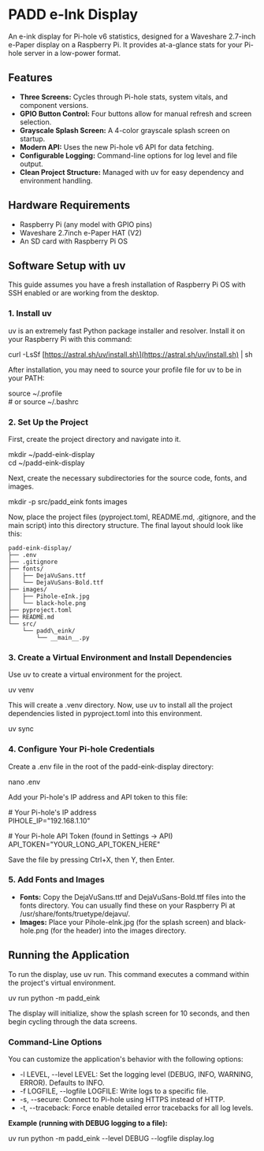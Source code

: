 # **PADD e-Ink Display**

An e-ink display for Pi-hole v6 statistics, designed for a Waveshare 2.7-inch e-Paper display on a Raspberry Pi. It provides at-a-glance stats for your Pi-hole server in a low-power format.

## **Features**

* **Three Screens:** Cycles through Pi-hole stats, system vitals, and component versions.  
* **GPIO Button Control:** Four buttons allow for manual refresh and screen selection.  
* **Grayscale Splash Screen:** A 4-color grayscale splash screen on startup.  
* **Modern API:** Uses the new Pi-hole v6 API for data fetching.  
* **Configurable Logging:** Command-line options for log level and file output.  
* **Clean Project Structure:** Managed with uv for easy dependency and environment handling.

## **Hardware Requirements**

* Raspberry Pi (any model with GPIO pins)  
* Waveshare 2.7inch e-Paper HAT (V2)  
* An SD card with Raspberry Pi OS

## **Software Setup with uv**

This guide assumes you have a fresh installation of Raspberry Pi OS with SSH enabled or are working from the desktop.

### **1\. Install uv**

uv is an extremely fast Python package installer and resolver. Install it on your Raspberry Pi with this command:

curl \-LsSf \[https://astral.sh/uv/install.sh\](https://astral.sh/uv/install.sh) | sh

After installation, you may need to source your profile file for uv to be in your PATH:

source \~/.profile  
\# or source \~/.bashrc

### **2\. Set Up the Project**

First, create the project directory and navigate into it.

mkdir \~/padd-eink-display  
cd \~/padd-eink-display

Next, create the necessary subdirectories for the source code, fonts, and images.

mkdir \-p src/padd\_eink fonts images

Now, place the project files (pyproject.toml, README.md, .gitignore, and the main script) into this directory structure. The final layout should look like this:

```
padd-eink-display/  
├── .env  
├── .gitignore  
├── fonts/  
│   ├── DejaVuSans.ttf  
│   └── DejaVuSans-Bold.ttf  
├── images/  
│   ├── Pihole-eInk.jpg  
│   └── black-hole.png  
├── pyproject.toml  
├── README.md  
└── src/  
    └── padd\_eink/  
        └── __main__.py
```

### **3\. Create a Virtual Environment and Install Dependencies**

Use uv to create a virtual environment for the project.

uv venv

This will create a .venv directory. Now, use uv to install all the project dependencies listed in pyproject.toml into this environment.

uv sync

### **4\. Configure Your Pi-hole Credentials**

Create a .env file in the root of the padd-eink-display directory:

nano .env

Add your Pi-hole's IP address and API token to this file:

\# Your Pi-hole's IP address  
PIHOLE\_IP="192.168.1.10"

\# Your Pi-hole API Token (found in Settings \-\> API)  
API\_TOKEN="YOUR\_LONG\_API\_TOKEN\_HERE"

Save the file by pressing Ctrl+X, then Y, then Enter.

### **5\. Add Fonts and Images**

* **Fonts:** Copy the DejaVuSans.ttf and DejaVuSans-Bold.ttf files into the fonts directory. You can usually find these on your Raspberry Pi at /usr/share/fonts/truetype/dejavu/.  
* **Images:** Place your Pihole-eInk.jpg (for the splash screen) and black-hole.png (for the header) into the images directory.

## **Running the Application**

To run the display, use uv run. This command executes a command within the project's virtual environment.

uv run python \-m padd\_eink

The display will initialize, show the splash screen for 10 seconds, and then begin cycling through the data screens.

### **Command-Line Options**

You can customize the application's behavior with the following options:

* \-l LEVEL, \--level LEVEL: Set the logging level (DEBUG, INFO, WARNING, ERROR). Defaults to INFO.  
* \-f LOGFILE, \--logfile LOGFILE: Write logs to a specific file.  
* \-s, \--secure: Connect to Pi-hole using HTTPS instead of HTTP.  
* \-t, \--traceback: Force enable detailed error tracebacks for all log levels.

**Example (running with DEBUG logging to a file):**

uv run python \-m padd\_eink \--level DEBUG \--logfile display.log  

